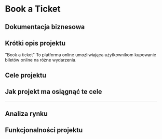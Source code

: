 # Book a Ticket
## Dokumentacja biznesowa

## Krótki opis projektu
"Book a ticket" To platforma online umożliwiająca użytkownikom kupowanie biletów online na różne wydarzenia.

## Cele projektu

## Jak projekt ma osiągnąć te cele

------------

## Analiza rynku

## Funkcjonalności projektu